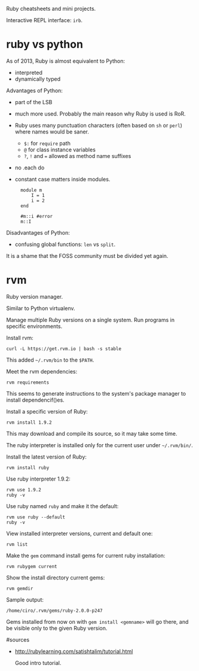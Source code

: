 Ruby cheatsheets and mini projects.

Interactive REPL interface: `irb`.

# ruby vs python

As of 2013, Ruby is almost equivalent to Python:

- interpreted
- dynamically typed

Advantages of Python:

- part of the LSB

- much more used. Probably the main reason why Ruby is used is RoR.

- Ruby uses many punctuation characters (often based on `sh` or `perl`)
    where names would be saner.

    - `$:` for `require` path
    - `@`  for class instance variables
    - `?`, `!` and `=` allowed as method name suffixes

- no .each do

- constant case matters inside modules.

        module m
            I = 1
            i = 2
        end

        #m::i #error
        m::I

Disadvantages of Python:

- confusing global functions: `len` vs `split`.

It is a shame that the FOSS community must be divided yet again.

# rvm

Ruby version manager.

Similar to Python virtualenv.

Manage multiple Ruby versions on a single system.
Run programs in specific environments.

Install rvm:

    curl -L https://get.rvm.io | bash -s stable

This added `~/.rvm/bin` to the `$PATH`.

Meet the rvm dependencies:

    rvm requirements

This seems to generate instructions to the system's package manager
to install dependencif()es.

Install a specific version of Ruby:

    rvm install 1.9.2

This may download and compile its source, so it may take some time.

The ruby interpreter is installed only for the current user under `~/.rvm/bin/`.

Install the latest version of Ruby:

    rvm install ruby

Use ruby interpreter 1.9.2:

    rvm use 1.9.2
    ruby -v

Use ruby named `ruby` and make it the default:

    rvm use ruby --default
    ruby -v

View installed interpreter versions, current and default one:

    rvm list

Make the `gem` command install gems for current ruby installation:

    rvm rubygem current

Show the install directory current gems:

    rvm gemdir

Sample output:

    /home/ciro/.rvm/gems/ruby-2.0.0-p247

Gems installed from now on with `gem install <gemname>` will go there,
and be visible only to the given Ruby version.

#sources

- <http://rubylearning.com/satishtalim/tutorial.html>

    Good intro tutorial.
